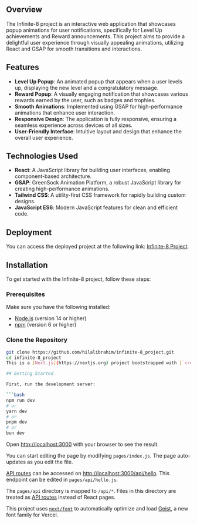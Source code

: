 ## Overview

The Infinite-8 project is an interactive web application that showcases popup animations for user notifications, specifically for Level Up achievements and Reward announcements. This project aims to provide a delightful user experience through visually appealing animations, utilizing React and GSAP for smooth transitions and interactions.

## Features

- **Level Up Popup**: An animated popup that appears when a user levels up, displaying the new level and a congratulatory message.
- **Reward Popup**: A visually engaging notification that showcases various rewards earned by the user, such as badges and trophies.
- **Smooth Animations**: Implemented using GSAP for high-performance animations that enhance user interaction.
- **Responsive Design**: The application is fully responsive, ensuring a seamless experience across devices of all sizes.
- **User-Friendly Interface**: Intuitive layout and design that enhance the overall user experience.

## Technologies Used

- **React**: A JavaScript library for building user interfaces, enabling component-based architecture.
- **GSAP**: GreenSock Animation Platform, a robust JavaScript library for creating high-performance animations.
- **Tailwind CSS**: A utility-first CSS framework for rapidly building custom designs.
- **JavaScript ES6**: Modern JavaScript features for clean and efficient code.

## Deployment

You can access the deployed project at the following link: [Infinite-8 Project](https://infinite-8-project.onrender.com/).

## Installation

To get started with the Infinite-8 project, follow these steps:

### Prerequisites

Make sure you have the following installed:

- [Node.js](https://nodejs.org/) (version 14 or higher)
- [npm](https://www.npmjs.com/) (version 6 or higher)

### Clone the Repository

```bash
git clone https://github.com/hilalibrahim/infinite-8_project.git
cd infinite-8_project
This is a [Next.js](https://nextjs.org) project bootstrapped with [`create-next-app`](https://nextjs.org/docs/pages/api-reference/create-next-app).

## Getting Started

First, run the development server:

```bash
npm run dev
# or
yarn dev
# or
pnpm dev
# or
bun dev
```

Open [http://localhost:3000](http://localhost:3000) with your browser to see the result.

You can start editing the page by modifying `pages/index.js`. The page auto-updates as you edit the file.

[API routes](https://nextjs.org/docs/pages/building-your-application/routing/api-routes) can be accessed on [http://localhost:3000/api/hello](http://localhost:3000/api/hello). This endpoint can be edited in `pages/api/hello.js`.

The `pages/api` directory is mapped to `/api/*`. Files in this directory are treated as [API routes](https://nextjs.org/docs/pages/building-your-application/routing/api-routes) instead of React pages.

This project uses [`next/font`](https://nextjs.org/docs/pages/building-your-application/optimizing/fonts) to automatically optimize and load [Geist](https://vercel.com/font), a new font family for Vercel.

